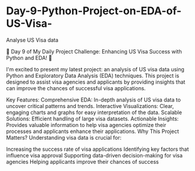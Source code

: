 # Day-9-Python-Project-on-EDA-of-US-Visa-
Analyse US Visa data

🌟 Day 9 of My Daily Project Challenge: Enhancing US Visa Success with Python and EDA! 🌟

I'm excited to present my latest project: an analysis of US visa data using Python and Exploratory Data Analysis (EDA) techniques. This project is designed to assist visa agencies and applicants by providing insights that can improve the chances of successful visa applications.

Key Features:
Comprehensive EDA: In-depth analysis of US visa data to uncover critical patterns and trends.
Interactive Visualizations: Clear, engaging charts and graphs for easy interpretation of the data.
Scalable Solutions: Efficient handling of large visa datasets.
Actionable Insights: Provides valuable information to help visa agencies optimize their processes and applicants enhance their applications.
Why This Project Matters?
Understanding visa data is crucial for:

Increasing the success rate of visa applications
Identifying key factors that influence visa approval
Supporting data-driven decision-making for visa agencies
Helping applicants improve their chances of success
